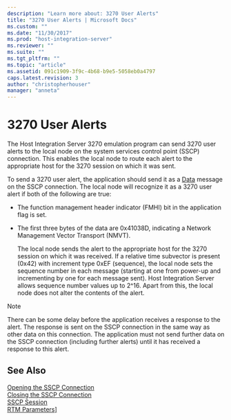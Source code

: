 ```yaml
---
description: "Learn more about: 3270 User Alerts"
title: "3270 User Alerts | Microsoft Docs"
ms.custom: ""
ms.date: "11/30/2017"
ms.prod: "host-integration-server"
ms.reviewer: ""
ms.suite: ""
ms.tgt_pltfrm: ""
ms.topic: "article"
ms.assetid: 091c1909-3f9c-4b68-b9e5-5058eb0a4797
caps.latest.revision: 3
author: "christopherhouser"
manager: "anneta"
---
```

# 3270 User Alerts
The Host Integration Server 3270 emulation program can send 3270 user alerts to the local node on the system services control point (SSCP) connection. This enables the local node to route each alert to the appropriate host for the 3270 session on which it was sent.  
  
 To send a 3270 user alert, the application should send it as a [Data](data1.md) message on the SSCP connection. The local node will recognize it as a 3270 user alert if both of the following are true:  
  
- The function management header indicator (FMHI) bit in the application flag is set.  
  
- The first three bytes of the data are 0x41038D, indicating a Network Management Vector Transport (NMVT).  
  
  The local node sends the alert to the appropriate host for the 3270 session on which it was received. If a relative time subvector is present (0x42) with increment type 0xEF (sequence), the local node sets the sequence number in each message (starting at one from power-up and incrementing by one for each message sent). Host Integration Server allows sequence number values up to 2^16. Apart from this, the local node does not alter the contents of the alert.  
  
> [!NOTE]
>  There can be some delay before the application receives a response to the alert. The response is sent on the SSCP connection in the same way as other data on this connection. The application must not send further data on the SSCP connection (including further alerts) until it has received a response to this alert.  
  
## See Also  
 [Opening the SSCP Connection](../core/opening-the-sscp-connection1.md)   
 [Closing the SSCP Connection](../core/closing-the-sscp-connection2.md)   
 [SSCP Session](../core/sscp-session2.md)   
 [RTM Parameters\]](../core/rtm-parameters]2.md)
